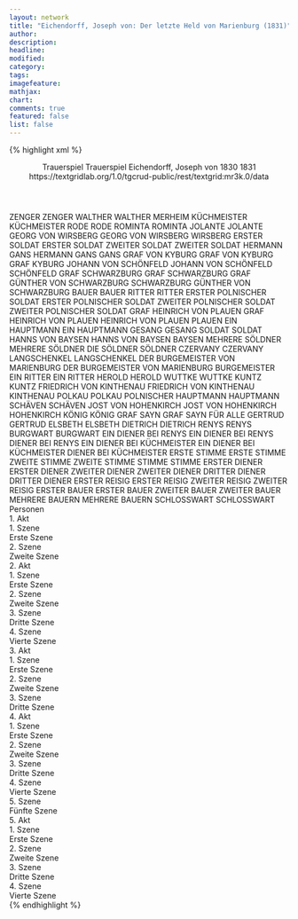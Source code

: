 ```yaml
---
layout: network
title: "Eichendorff, Joseph von: Der letzte Held von Marienburg (1831)"
author:
description:
headline:
modified:
category:
tags:
imagefeature:
mathjax:
chart:
comments: true
featured: false
list: false
---
```

{% highlight xml %}
<?xml-model href="https://raw.githubusercontent.com/DLiNa/project/master/rules/lina.rnc"?><?xml-model href="https://raw.githubusercontent.com/DLiNa/project/master/rules/lina.sch"?>
<play xmlns="http://lina.digital">
  <header>
    <title>Der letzte Held von Marienburg</title>
    <subtitle>Trauerspiel</subtitle>
    <genretitle>Trauerspiel</genretitle>
    <author>Eichendorff, Joseph von</author>
    <date type="print" when="1830">1830</date>
    <date type="premiere" when="1831">1831</date>
    <date type="written"/>
    <source>https://textgridlab.org/1.0/tgcrud-public/rest/textgrid:mr3k.0/data</source>
  </header>
  <personae>
    <character>
      <name>ZENGER</name>
      <alias xml:id="zenger">
        <name>ZENGER</name>
      </alias>
    </character>
    <character>
      <name>WALTHER</name>
      <alias xml:id="walther">
        <name>WALTHER</name>
      </alias>
      <alias xml:id="merheim">
        <name>MERHEIM</name>
      </alias>
    </character>
    <character>
      <name>KÜCHMEISTER</name>
      <alias xml:id="küchmeister">
        <name>KÜCHMEISTER</name>
      </alias>
    </character>
    <character>
      <name>RODE</name>
      <alias xml:id="rode">
        <name>RODE</name>
      </alias>
    </character>
    <character>
      <name>ROMINTA</name>
      <alias xml:id="rominta">
        <name>ROMINTA</name>
      </alias>
    </character>
    <character>
      <name>JOLANTE</name>
      <alias xml:id="jolante">
        <name>JOLANTE</name>
      </alias>
    </character>
    <character>
      <name>GEORG VON WIRSBERG</name>
      <alias xml:id="georg_von_wirsberg">
        <name>GEORG VON WIRSBERG</name>
      </alias>
      <alias xml:id="wirsberg">
        <name>WIRSBERG</name>
      </alias>
    </character>
    <character>
      <name>ERSTER SOLDAT</name>
      <alias xml:id="erster_soldat">
        <name>ERSTER SOLDAT</name>
      </alias>
    </character>
    <character>
      <name>ZWEITER SOLDAT</name>
      <alias xml:id="zweiter_soldat">
        <name>ZWEITER SOLDAT</name>
      </alias>
    </character>
    <character>
      <name>HERMANN GANS</name>
      <alias xml:id="hermann_gans">
        <name>HERMANN GANS</name>
      </alias>
      <alias xml:id="gans">
        <name>GANS</name>
      </alias>
    </character>
    <character>
      <name>GRAF VON KYBURG</name>
      <alias xml:id="graf_von_kyburg">
        <name>GRAF VON KYBURG</name>
      </alias>
      <alias xml:id="graf_kyburg">
        <name>GRAF KYBURG</name>
      </alias>
    </character>
    <character>
      <name>JOHANN VON SCHÖNFELD</name>
      <alias xml:id="johann_von_schönfeld">
        <name>JOHANN VON SCHÖNFELD</name>
      </alias>
      <alias xml:id="schönfeld">
        <name>SCHÖNFELD</name>
      </alias>
    </character>
    <character>
      <name>GRAF SCHWARZBURG</name>
      <alias xml:id="graf_schwarzburg">
        <name>GRAF SCHWARZBURG</name>
      </alias>
      <alias xml:id="graf_günther_von_schwarzburg">
        <name>GRAF GÜNTHER VON SCHWARZBURG</name>
      </alias>
      <alias xml:id="schwarzburg">
        <name>SCHWARZBURG</name>
      </alias>
      <alias xml:id="günther_von_schwarzburg">
        <name>GÜNTHER VON SCHWARZBURG</name>
      </alias>
    </character>
    <character>
      <name>BAUER</name>
      <alias xml:id="bauer">
        <name>BAUER</name>
      </alias>
    </character>
    <character>
      <name>RITTER</name>
      <alias xml:id="ritter">
        <name>RITTER</name>
      </alias>
    </character>
    <character>
      <name>ERSTER POLNISCHER SOLDAT</name>
      <alias xml:id="erster_polnischer_soldat">
        <name>ERSTER POLNISCHER SOLDAT</name>
      </alias>
    </character>
    <character>
      <name>ZWEITER POLNISCHER SOLDAT</name>
      <alias xml:id="zweiter_polnischer_soldat">
        <name>ZWEITER POLNISCHER SOLDAT</name>
      </alias>
    </character>
    <character>
      <name>GRAF HEINRICH VON PLAUEN</name>
      <alias xml:id="graf_heinrich_von_plauen">
        <name>GRAF HEINRICH VON PLAUEN</name>
      </alias>
      <alias xml:id="heinrich_von_plauen">
        <name>HEINRICH VON PLAUEN</name>
      </alias>
      <alias xml:id="plauen">
        <name>PLAUEN</name>
      </alias>
    </character>
    <character>
      <name>EIN HAUPTMANN</name>
      <alias xml:id="ein_hauptmann">
        <name>EIN HAUPTMANN</name>
      </alias>
    </character>
    <character>
      <name>GESANG</name>
      <alias xml:id="gesang">
        <name>GESANG</name>
      </alias>
    </character>
    <character>
      <name>SOLDAT</name>
      <alias xml:id="soldat">
        <name>SOLDAT</name>
      </alias>
    </character>
    <character>
      <name>HANNS VON BAYSEN</name>
      <alias xml:id="hanns_von_baysen">
        <name>HANNS VON BAYSEN</name>
      </alias>
      <alias xml:id="baysen">
        <name>BAYSEN</name>
      </alias>
    </character>
    <character>
      <name>MEHRERE SÖLDNER</name>
      <alias xml:id="mehrere_söldner">
        <name>MEHRERE SÖLDNER</name>
      </alias>
      <alias xml:id="die_söldner">
        <name>DIE SÖLDNER</name>
      </alias>
      <alias xml:id="söldner">
        <name>SÖLDNER</name>
      </alias>
    </character>
    <character>
      <name>CZERVANY</name>
      <alias xml:id="czervany">
        <name>CZERVANY</name>
      </alias>
    </character>
    <character>
      <name>LANGSCHENKEL</name>
      <alias xml:id="langschenkel">
        <name>LANGSCHENKEL</name>
      </alias>
    </character>
    <character>
      <name>DER BURGEMEISTER VON MARIENBURG</name>
      <alias xml:id="der_burgemeister_von_marienburg">
        <name>DER BURGEMEISTER VON MARIENBURG</name>
      </alias>
      <alias xml:id="burgemeister">
        <name>BURGEMEISTER</name>
      </alias>
    </character>
    <character>
      <name>EIN RITTER</name>
      <alias xml:id="ein_ritter">
        <name>EIN RITTER</name>
      </alias>
    </character>
    <character>
      <name>HEROLD</name>
      <alias xml:id="herold">
        <name>HEROLD</name>
      </alias>
    </character>
    <character>
      <name>WUTTKE</name>
      <alias xml:id="wuttke">
        <name>WUTTKE</name>
      </alias>
    </character>
    <character>
      <name>KUNTZ</name>
      <alias xml:id="kuntz">
        <name>KUNTZ</name>
      </alias>
    </character>
    <character>
      <name>FRIEDRICH VON KINTHENAU</name>
      <alias xml:id="friedrich_von_kinthenau">
        <name>FRIEDRICH VON KINTHENAU</name>
      </alias>
      <alias xml:id="kinthenau">
        <name>KINTHENAU</name>
      </alias>
    </character>
    <character>
      <name>POLKAU</name>
      <alias xml:id="polkau">
        <name>POLKAU</name>
      </alias>
    </character>
    <character>
      <name>POLNISCHER HAUPTMANN</name>
      <alias xml:id="hauptmann">
        <name>HAUPTMANN</name>
      </alias>
    </character>
    <character>
      <name>SCHÄVEN</name>
      <alias xml:id="schäven">
        <name>SCHÄVEN</name>
      </alias>
    </character>
    <character>
      <name>JOST VON HOHENKIRCH</name>
      <alias xml:id="jost_von_hohenkirch">
        <name>JOST VON HOHENKIRCH</name>
      </alias>
      <alias xml:id="hohenkirch">
        <name>HOHENKIRCH</name>
      </alias>
    </character>
    <character>
      <name>KÖNIG</name>
      <alias xml:id="könig">
        <name>KÖNIG</name>
      </alias>
    </character>
    <character>
      <name>GRAF SAYN</name>
      <alias xml:id="graf_sayn">
        <name>GRAF SAYN</name>
      </alias>
      <alias xml:id="für_alle">
        <name>FÜR ALLE</name>
      </alias>
    </character>
    <character>
      <name>GERTRUD</name>
      <alias xml:id="gertrud">
        <name>GERTRUD</name>
      </alias>
    </character>
    <character>
      <name>ELSBETH</name>
      <alias xml:id="elsbeth">
        <name>ELSBETH</name>
      </alias>
    </character>
    <character>
      <name>DIETRICH</name>
      <alias xml:id="dietrich">
        <name>DIETRICH</name>
      </alias>
    </character>
    <character>
      <name>RENYS</name>
      <alias xml:id="renys">
        <name>RENYS</name>
      </alias>
    </character>
    <character>
      <name>BURGWART</name>
      <alias xml:id="burgwart">
        <name>BURGWART</name>
      </alias>
    </character>
    <character>
      <name>EIN DIENER BEI RENYS</name>
      <alias xml:id="ein_diener_bei_renys">
        <name>EIN DIENER BEI RENYS</name>
      </alias>
      <alias xml:id="diener_bei_renys">
        <name>DIENER BEI RENYS</name>
      </alias>
    </character>
    <character>
      <name>EIN DIENER BEI KÜCHMEISTER</name>
      <alias xml:id="ein_diener_bei_küchmeister">
        <name>EIN DIENER BEI KÜCHMEISTER</name>
      </alias>
      <alias xml:id="diener_bei_küchmeister">
        <name>DIENER BEI KÜCHMEISTER</name>
      </alias>
    </character>
    <character>
      <name>ERSTE STIMME</name>
      <alias xml:id="erste_stimme">
        <name>ERSTE STIMME</name>
      </alias>
    </character>
    <character>
      <name>ZWEITE STIMME</name>
      <alias xml:id="zweite_stimme">
        <name>ZWEITE STIMME</name>
      </alias>
    </character>
    <character>
      <name>STIMME</name>
      <alias xml:id="stimme">
        <name>STIMME</name>
      </alias>
    </character>
    <character>
      <name>ERSTER DIENER</name>
      <alias xml:id="erster_diener">
        <name>ERSTER DIENER</name>
      </alias>
    </character>
    <character>
      <name>ZWEITER DIENER</name>
      <alias xml:id="zweiter_diener">
        <name>ZWEITER DIENER</name>
      </alias>
    </character>
    <character>
      <name>DRITTER DIENER</name>
      <alias xml:id="dritter_diener">
        <name>DRITTER DIENER</name>
      </alias>
    </character>
    <character>
      <name>ERSTER REISIG</name>
      <alias xml:id="erster_reisig">
        <name>ERSTER REISIG</name>
      </alias>
    </character>
    <character>
      <name>ZWEITER REISIG</name>
      <alias xml:id="zweiter_reisig">
        <name>ZWEITER REISIG</name>
      </alias>
    </character>
    <character>
      <name>ERSTER BAUER</name>
      <alias xml:id="erster_bauer">
        <name>ERSTER BAUER</name>
      </alias>
    </character>
    <character>
      <name>ZWEITER BAUER</name>
      <alias xml:id="zweiter_bauer">
        <name>ZWEITER BAUER</name>
      </alias>
    </character>
    <character>
      <name>MEHRERE BAUERN</name>
      <alias xml:id="mehrere_bauern">
        <name>MEHRERE BAUERN</name>
      </alias>
    </character>
    <character>
      <name>SCHLOSSWART</name>
      <alias xml:id="schlosswart">
        <name>SCHLOSSWART</name>
      </alias>
    </character>
  </personae>
  <text>
    <div>
      <head>Personen</head>
    </div>
    <div>
      <head>1. Akt</head>
      <div>
        <head>1. Szene</head>
        <div>
          <head>Erste Szene</head>
          <sp who="#zenger">
            <amount n="6" unit="speech_acts"/>
            <amount n="92" unit="words"/>
            <amount n="14" unit="lines"/>
            <amount n="489" unit="chars"/>
          </sp>
          <sp who="#walther">
            <amount n="18" unit="speech_acts"/>
            <amount n="423" unit="words"/>
            <amount n="60" unit="lines"/>
            <amount n="2271" unit="chars"/>
          </sp>
          <sp who="#küchmeister">
            <amount n="18" unit="speech_acts"/>
            <amount n="354" unit="words"/>
            <amount n="55" unit="lines"/>
            <amount n="1919" unit="chars"/>
          </sp>
          <sp who="#rode">
            <amount n="6" unit="speech_acts"/>
            <amount n="311" unit="words"/>
            <amount n="44" unit="lines"/>
            <amount n="1730" unit="chars"/>
          </sp>
        </div>
      </div>
      <div>
        <head>2. Szene</head>
        <div>
          <head>Zweite Szene</head>
          <sp who="#rominta">
            <amount n="12" unit="speech_acts"/>
            <amount n="358" unit="words"/>
            <amount n="50" unit="lines"/>
            <amount n="2000" unit="chars"/>
          </sp>
          <sp who="#jolante">
            <amount n="9" unit="speech_acts"/>
            <amount n="211" unit="words"/>
            <amount n="29" unit="lines"/>
            <amount n="1156" unit="chars"/>
          </sp>
          <sp who="#georg_von_wirsberg">
            <amount n="1" unit="speech_acts"/>
            <amount n="8" unit="words"/>
            <amount n="1" unit="lines"/>
            <amount n="39" unit="chars"/>
          </sp>
          <sp who="#wirsberg">
            <amount n="6" unit="speech_acts"/>
            <amount n="162" unit="words"/>
            <amount n="21" unit="lines"/>
            <amount n="892" unit="chars"/>
          </sp>
          <sp who="#erster_soldat">
            <amount n="3" unit="speech_acts"/>
            <amount n="26" unit="words"/>
            <amount n="4" unit="lines"/>
            <amount n="142" unit="chars"/>
          </sp>
          <sp who="#zweiter_soldat">
            <amount n="1" unit="speech_acts"/>
            <amount n="7" unit="words"/>
            <amount n="2" unit="lines"/>
            <amount n="45" unit="chars"/>
          </sp>
          <sp who="#erster_soldat">
            <amount n="1" unit="speech_acts"/>
            <amount n="5" unit="words"/>
            <amount n="1" unit="lines"/>
            <amount n="33" unit="chars"/>
          </sp>
          <sp who="#zweiter_soldat">
            <amount n="2" unit="speech_acts"/>
            <amount n="31" unit="words"/>
            <amount n="4" unit="lines"/>
            <amount n="166" unit="chars"/>
          </sp>
          <sp who="#hermann_gans">
            <amount n="11" unit="speech_acts"/>
            <amount n="152" unit="words"/>
            <amount n="24" unit="lines"/>
            <amount n="827" unit="chars"/>
          </sp>
          <sp who="#graf_von_kyburg">
            <amount n="2" unit="speech_acts"/>
            <amount n="64" unit="words"/>
            <amount n="10" unit="lines"/>
            <amount n="342" unit="chars"/>
          </sp>
          <sp who="#schönfeld">
            <amount n="12" unit="speech_acts"/>
            <amount n="204" unit="words"/>
            <amount n="29" unit="lines"/>
            <amount n="1047" unit="chars"/>
          </sp>
          <sp who="#graf_schwarzburg">
            <amount n="12" unit="speech_acts"/>
            <amount n="363" unit="words"/>
            <amount n="52" unit="lines"/>
            <amount n="1966" unit="chars"/>
          </sp>
          <sp who="#graf_kyburg">
            <amount n="6" unit="speech_acts"/>
            <amount n="72" unit="words"/>
            <amount n="12" unit="lines"/>
            <amount n="374" unit="chars"/>
          </sp>
          <sp who="#bauer">
            <amount n="5" unit="speech_acts"/>
            <amount n="171" unit="words"/>
            <amount n="24" unit="lines"/>
            <amount n="919" unit="chars"/>
          </sp>
          <sp who="#ritter">
            <amount n="2" unit="speech_acts"/>
            <amount n="85" unit="words"/>
            <amount n="11" unit="lines"/>
            <amount n="475" unit="chars"/>
          </sp>
          <sp who="#graf_heinrich_von_plauen">
            <amount n="1" unit="speech_acts"/>
            <amount n="30" unit="words"/>
            <amount n="6" unit="lines"/>
            <amount n="166" unit="chars"/>
          </sp>
          <sp who="#heinrich_von_plauen">
            <amount n="12" unit="speech_acts"/>
            <amount n="246" unit="words"/>
            <amount n="38" unit="lines"/>
            <amount n="1321" unit="chars"/>
          </sp>
          <sp who="#ein_hauptmann">
            <amount n="1" unit="speech_acts"/>
            <amount n="32" unit="words"/>
            <amount n="4" unit="lines"/>
            <amount n="159" unit="chars"/>
          </sp>
          <sp who="#gesang">
            <amount n="2" unit="speech_acts"/>
            <amount n="39" unit="words"/>
            <amount n="8" unit="lines"/>
            <amount n="204" unit="chars"/>
          </sp>
        </div>
      </div>
    </div>
    <div>
      <head>2. Akt</head>
      <div>
        <head>1. Szene</head>
        <div>
          <head>Erste Szene</head>
          <sp who="#soldat">
            <amount n="5" unit="speech_acts"/>
            <amount n="120" unit="words"/>
            <amount n="1" unit="lines"/>
            <amount n="694" unit="chars"/>
          </sp>
          <sp who="#baysen">
            <amount n="6" unit="speech_acts"/>
            <amount n="344" unit="words"/>
            <amount n="9" unit="lines"/>
            <amount n="1871" unit="chars"/>
          </sp>
          <sp who="#schönfeld">
            <amount n="4" unit="speech_acts"/>
            <amount n="59" unit="words"/>
            <amount n="3" unit="lines"/>
            <amount n="316" unit="chars"/>
          </sp>
          <sp who="#mehrere_söldner">
            <amount n="1" unit="speech_acts"/>
            <amount n="1" unit="words"/>
            <amount n="1" unit="lines"/>
            <amount n="5" unit="chars"/>
          </sp>
          <sp who="#söldner">
            <amount n="1" unit="speech_acts"/>
            <amount n="2" unit="words"/>
            <amount n="1" unit="lines"/>
            <amount n="12" unit="chars"/>
          </sp>
          <sp who="#heinrich_von_plauen">
            <amount n="18" unit="speech_acts"/>
            <amount n="366" unit="words"/>
            <amount n="54" unit="lines"/>
            <amount n="1948" unit="chars"/>
          </sp>
          <sp who="#czervany">
            <amount n="4" unit="speech_acts"/>
            <amount n="75" unit="words"/>
            <amount n="12" unit="lines"/>
            <amount n="402" unit="chars"/>
          </sp>
          <sp who="#langschenkel">
            <amount n="3" unit="speech_acts"/>
            <amount n="51" unit="words"/>
            <amount n="7" unit="lines"/>
            <amount n="264" unit="chars"/>
          </sp>
          <sp who="#die_söldner">
            <amount n="1" unit="speech_acts"/>
            <amount n="4" unit="words"/>
            <amount n="1" unit="lines"/>
            <amount n="26" unit="chars"/>
          </sp>
          <sp who="#graf_günther_von_schwarzburg">
            <amount n="1" unit="speech_acts"/>
            <amount n="4" unit="words"/>
            <amount n="1" unit="lines"/>
            <amount n="19" unit="chars"/>
          </sp>
          <sp who="#graf_schwarzburg">
            <amount n="1" unit="speech_acts"/>
            <amount n="13" unit="words"/>
            <amount n="2" unit="lines"/>
            <amount n="88" unit="chars"/>
          </sp>
          <sp who="#schwarzburg">
            <amount n="1" unit="speech_acts"/>
            <amount n="8" unit="words"/>
            <amount n="1" unit="lines"/>
            <amount n="48" unit="chars"/>
          </sp>
          <sp who="#der_burgemeister_von_marienburg">
            <amount n="1" unit="speech_acts"/>
            <amount n="4" unit="words"/>
            <amount n="1" unit="lines"/>
            <amount n="20" unit="chars"/>
          </sp>
          <sp who="#burgemeister">
            <amount n="2" unit="speech_acts"/>
            <amount n="80" unit="words"/>
            <amount n="11" unit="lines"/>
            <amount n="448" unit="chars"/>
          </sp>
          <sp who="#ein_ritter">
            <amount n="1" unit="speech_acts"/>
            <amount n="7" unit="words"/>
            <amount n="1" unit="lines"/>
            <amount n="36" unit="chars"/>
          </sp>
          <sp who="#hermann_gans">
            <amount n="1" unit="speech_acts"/>
            <amount n="8" unit="words"/>
            <amount n="2" unit="lines"/>
            <amount n="57" unit="chars"/>
          </sp>
          <sp who="#graf_kyburg">
            <amount n="1" unit="speech_acts"/>
            <amount n="8" unit="words"/>
            <amount n="2" unit="lines"/>
            <amount n="42" unit="chars"/>
          </sp>
          <sp who="#herold">
            <amount n="3" unit="speech_acts"/>
            <amount n="107" unit="words"/>
            <amount n="15" unit="lines"/>
            <amount n="568" unit="chars"/>
          </sp>
        </div>
      </div>
      <div>
        <head>2. Szene</head>
        <div>
          <head>Zweite Szene</head>
          <sp who="#wirsberg">
            <amount n="15" unit="speech_acts"/>
            <amount n="300" unit="words"/>
            <amount n="41" unit="lines"/>
            <amount n="1596" unit="chars"/>
          </sp>
          <sp who="#rominta">
            <amount n="20" unit="speech_acts"/>
            <amount n="387" unit="words"/>
            <amount n="49" unit="lines"/>
            <amount n="1930" unit="chars"/>
          </sp>
          <sp who="#jolante">
            <amount n="6" unit="speech_acts"/>
            <amount n="270" unit="words"/>
            <amount n="33" unit="lines"/>
            <amount n="1348" unit="chars"/>
          </sp>
          <sp who="#czervany">
            <amount n="13" unit="speech_acts"/>
            <amount n="302" unit="words"/>
            <amount n="6" unit="lines"/>
            <amount n="1767" unit="chars"/>
          </sp>
          <sp who="#langschenkel">
            <amount n="13" unit="speech_acts"/>
            <amount n="285" unit="words"/>
            <amount n="6" unit="lines"/>
            <amount n="1512" unit="chars"/>
          </sp>
        </div>
      </div>
      <div>
        <head>3. Szene</head>
        <div>
          <head>Dritte Szene</head>
          <sp who="#wuttke">
            <amount n="9" unit="speech_acts"/>
            <amount n="250" unit="words"/>
            <amount n="5" unit="lines"/>
            <amount n="1450" unit="chars"/>
          </sp>
          <sp who="#kuntz">
            <amount n="4" unit="speech_acts"/>
            <amount n="100" unit="words"/>
            <amount n="2" unit="lines"/>
            <amount n="560" unit="chars"/>
          </sp>
          <sp who="#johann_von_schönfeld">
            <amount n="1" unit="speech_acts"/>
            <amount n="35" unit="words"/>
            <amount n="204" unit="chars"/>
          </sp>
          <sp who="#schönfeld">
            <amount n="4" unit="speech_acts"/>
            <amount n="109" unit="words"/>
            <amount n="2" unit="lines"/>
            <amount n="629" unit="chars"/>
          </sp>
          <sp who="#schönfeld #wuttke">
            <amount n="1" unit="speech_acts"/>
            <amount n="5" unit="words"/>
            <amount n="1" unit="lines"/>
            <amount n="31" unit="chars"/>
          </sp>
          <sp who="#wirsberg">
            <amount n="13" unit="speech_acts"/>
            <amount n="467" unit="words"/>
            <amount n="62" unit="lines"/>
            <amount n="2467" unit="chars"/>
          </sp>
          <sp who="#plauen">
            <amount n="13" unit="speech_acts"/>
            <amount n="847" unit="words"/>
            <amount n="113" unit="lines"/>
            <amount n="4591" unit="chars"/>
          </sp>
        </div>
      </div>
      <div>
        <head>4. Szene</head>
        <div>
          <head>Vierte Szene</head>
          <sp who="#kinthenau">
            <amount n="5" unit="speech_acts"/>
            <amount n="91" unit="words"/>
            <amount n="14" unit="lines"/>
            <amount n="539" unit="chars"/>
          </sp>
          <sp who="#polkau">
            <amount n="4" unit="speech_acts"/>
            <amount n="70" unit="words"/>
            <amount n="10" unit="lines"/>
            <amount n="390" unit="chars"/>
          </sp>
          <sp who="#czervany">
            <amount n="5" unit="speech_acts"/>
            <amount n="93" unit="words"/>
            <amount n="3" unit="lines"/>
            <amount n="505" unit="chars"/>
          </sp>
          <sp who="#langschenkel">
            <amount n="5" unit="speech_acts"/>
            <amount n="91" unit="words"/>
            <amount n="4" unit="lines"/>
            <amount n="497" unit="chars"/>
          </sp>
          <sp who="#wuttke">
            <amount n="3" unit="speech_acts"/>
            <amount n="47" unit="words"/>
            <amount n="2" unit="lines"/>
            <amount n="268" unit="chars"/>
          </sp>
          <sp who="#hauptmann">
            <amount n="6" unit="speech_acts"/>
            <amount n="80" unit="words"/>
            <amount n="12" unit="lines"/>
            <amount n="407" unit="chars"/>
          </sp>
          <sp who="#erster_polnischer_soldat">
            <amount n="1" unit="speech_acts"/>
            <amount n="6" unit="words"/>
            <amount n="2" unit="lines"/>
            <amount n="57" unit="chars"/>
          </sp>
          <sp who="#zweiter_polnischer_soldat">
            <amount n="1" unit="speech_acts"/>
            <amount n="20" unit="words"/>
            <amount n="3" unit="lines"/>
            <amount n="108" unit="chars"/>
          </sp>
          <sp who="#erster_polnischer_soldat">
            <amount n="1" unit="speech_acts"/>
            <amount n="3" unit="words"/>
            <amount n="1" unit="lines"/>
            <amount n="18" unit="chars"/>
          </sp>
          <sp who="#rominta">
            <amount n="7" unit="speech_acts"/>
            <amount n="115" unit="words"/>
            <amount n="18" unit="lines"/>
            <amount n="624" unit="chars"/>
          </sp>
          <sp who="#zweiter_polnischer_soldat">
            <amount n="1" unit="speech_acts"/>
            <amount n="5" unit="words"/>
            <amount n="1" unit="lines"/>
            <amount n="39" unit="chars"/>
          </sp>
          <sp who="#plauen">
            <amount n="3" unit="speech_acts"/>
            <amount n="84" unit="words"/>
            <amount n="12" unit="lines"/>
            <amount n="459" unit="chars"/>
          </sp>
          <sp who="#schwarzburg">
            <amount n="2" unit="speech_acts"/>
            <amount n="30" unit="words"/>
            <amount n="4" unit="lines"/>
            <amount n="173" unit="chars"/>
          </sp>
        </div>
      </div>
    </div>
    <div>
      <head>3. Akt</head>
      <div>
        <head>1. Szene</head>
        <div>
          <head>Erste Szene</head>
          <sp who="#schäven">
            <amount n="15" unit="speech_acts"/>
            <amount n="256" unit="words"/>
            <amount n="36" unit="lines"/>
            <amount n="1406" unit="chars"/>
          </sp>
          <sp who="#zenger">
            <amount n="11" unit="speech_acts"/>
            <amount n="112" unit="words"/>
            <amount n="19" unit="lines"/>
            <amount n="596" unit="chars"/>
          </sp>
          <sp who="#schönfeld">
            <amount n="23" unit="speech_acts"/>
            <amount n="329" unit="words"/>
            <amount n="50" unit="lines"/>
            <amount n="1736" unit="chars"/>
          </sp>
          <sp who="#hohenkirch">
            <amount n="8" unit="speech_acts"/>
            <amount n="134" unit="words"/>
            <amount n="20" unit="lines"/>
            <amount n="716" unit="chars"/>
          </sp>
          <sp who="#gans">
            <amount n="4" unit="speech_acts"/>
            <amount n="85" unit="words"/>
            <amount n="13" unit="lines"/>
            <amount n="474" unit="chars"/>
          </sp>
          <sp who="#könig">
            <amount n="9" unit="speech_acts"/>
            <amount n="117" unit="words"/>
            <amount n="17" unit="lines"/>
            <amount n="638" unit="chars"/>
          </sp>
          <sp who="#baysen">
            <amount n="11" unit="speech_acts"/>
            <amount n="200" unit="words"/>
            <amount n="30" unit="lines"/>
            <amount n="1047" unit="chars"/>
          </sp>
          <sp who="#graf_kyburg">
            <amount n="5" unit="speech_acts"/>
            <amount n="46" unit="words"/>
            <amount n="7" unit="lines"/>
            <amount n="246" unit="chars"/>
          </sp>
          <sp who="#graf_sayn">
            <amount n="7" unit="speech_acts"/>
            <amount n="115" unit="words"/>
            <amount n="16" unit="lines"/>
            <amount n="581" unit="chars"/>
          </sp>
        </div>
      </div>
      <div>
        <head>2. Szene</head>
        <div>
          <head>Zweite Szene</head>
          <sp who="#plauen">
            <amount n="36" unit="speech_acts"/>
            <amount n="1113" unit="words"/>
            <amount n="152" unit="lines"/>
            <amount n="5937" unit="chars"/>
          </sp>
          <sp who="#gans">
            <amount n="3" unit="speech_acts"/>
            <amount n="53" unit="words"/>
            <amount n="8" unit="lines"/>
            <amount n="312" unit="chars"/>
          </sp>
          <sp who="#graf_kyburg">
            <amount n="3" unit="speech_acts"/>
            <amount n="54" unit="words"/>
            <amount n="9" unit="lines"/>
            <amount n="286" unit="chars"/>
          </sp>
          <sp who="#graf_sayn">
            <amount n="7" unit="speech_acts"/>
            <amount n="158" unit="words"/>
            <amount n="21" unit="lines"/>
            <amount n="875" unit="chars"/>
          </sp>
          <sp who="#zenger">
            <amount n="3" unit="speech_acts"/>
            <amount n="14" unit="words"/>
            <amount n="3" unit="lines"/>
            <amount n="78" unit="chars"/>
          </sp>
          <sp who="#schäven">
            <amount n="5" unit="speech_acts"/>
            <amount n="69" unit="words"/>
            <amount n="10" unit="lines"/>
            <amount n="392" unit="chars"/>
          </sp>
          <sp who="#schönfeld">
            <amount n="1" unit="speech_acts"/>
            <amount n="18" unit="words"/>
            <amount n="2" unit="lines"/>
            <amount n="97" unit="chars"/>
          </sp>
          <sp who="#für_alle">
            <amount n="1" unit="speech_acts"/>
            <amount n="1" unit="words"/>
            <amount n="1" unit="lines"/>
            <amount n="5" unit="chars"/>
          </sp>
          <sp who="#küchmeister">
            <amount n="12" unit="speech_acts"/>
            <amount n="213" unit="words"/>
            <amount n="32" unit="lines"/>
            <amount n="1135" unit="chars"/>
          </sp>
          <sp who="#schwarzburg">
            <amount n="7" unit="speech_acts"/>
            <amount n="51" unit="words"/>
            <amount n="10" unit="lines"/>
            <amount n="284" unit="chars"/>
          </sp>
        </div>
      </div>
      <div>
        <head>3. Szene</head>
        <div>
          <head>Dritte Szene</head>
          <sp who="#gertrud">
            <amount n="26" unit="speech_acts"/>
            <amount n="838" unit="words"/>
            <amount n="113" unit="lines"/>
            <amount n="4366" unit="chars"/>
          </sp>
          <sp who="#elsbeth">
            <amount n="9" unit="speech_acts"/>
            <amount n="176" unit="words"/>
            <amount n="22" unit="lines"/>
            <amount n="900" unit="chars"/>
          </sp>
          <sp who="#dietrich">
            <amount n="9" unit="speech_acts"/>
            <amount n="233" unit="words"/>
            <amount n="29" unit="lines"/>
            <amount n="1184" unit="chars"/>
          </sp>
          <sp who="#wirsberg">
            <amount n="26" unit="speech_acts"/>
            <amount n="555" unit="words"/>
            <amount n="77" unit="lines"/>
            <amount n="2907" unit="chars"/>
          </sp>
          <sp who="#polkau">
            <amount n="5" unit="speech_acts"/>
            <amount n="120" unit="words"/>
            <amount n="18" unit="lines"/>
            <amount n="622" unit="chars"/>
          </sp>
        </div>
      </div>
    </div>
    <div>
      <head>4. Akt</head>
      <div>
        <head>1. Szene</head>
        <div>
          <head>Erste Szene</head>
          <sp who="#renys">
            <amount n="26" unit="speech_acts"/>
            <amount n="391" unit="words"/>
            <amount n="62" unit="lines"/>
            <amount n="2120" unit="chars"/>
          </sp>
          <sp who="#burgwart">
            <amount n="3" unit="speech_acts"/>
            <amount n="46" unit="words"/>
            <amount n="7" unit="lines"/>
            <amount n="231" unit="chars"/>
          </sp>
          <sp who="#friedrich_von_kinthenau">
            <amount n="1" unit="speech_acts"/>
            <amount n="3" unit="words"/>
            <amount n="1" unit="lines"/>
            <amount n="15" unit="chars"/>
          </sp>
          <sp who="#kinthenau">
            <amount n="21" unit="speech_acts"/>
            <amount n="952" unit="words"/>
            <amount n="125" unit="lines"/>
            <amount n="4987" unit="chars"/>
          </sp>
          <sp who="#ein_diener_bei_renys">
            <amount n="1" unit="speech_acts"/>
            <amount n="21" unit="words"/>
            <amount n="3" unit="lines"/>
            <amount n="101" unit="chars"/>
          </sp>
          <sp who="#diener_bei_renys">
            <amount n="8" unit="speech_acts"/>
            <amount n="213" unit="words"/>
            <amount n="28" unit="lines"/>
            <amount n="1148" unit="chars"/>
          </sp>
        </div>
      </div>
      <div>
        <head>2. Szene</head>
        <div>
          <head>Zweite Szene</head>
          <sp who="#erste_stimme">
            <amount n="3" unit="speech_acts"/>
            <amount n="26" unit="words"/>
            <amount n="6" unit="lines"/>
            <amount n="151" unit="chars"/>
          </sp>
          <sp who="#zweite_stimme">
            <amount n="3" unit="speech_acts"/>
            <amount n="30" unit="words"/>
            <amount n="6" unit="lines"/>
            <amount n="156" unit="chars"/>
          </sp>
          <sp who="#rominta">
            <amount n="24" unit="speech_acts"/>
            <amount n="346" unit="words"/>
            <amount n="51" unit="lines"/>
            <amount n="1822" unit="chars"/>
          </sp>
          <sp who="#jolante">
            <amount n="13" unit="speech_acts"/>
            <amount n="184" unit="words"/>
            <amount n="27" unit="lines"/>
            <amount n="965" unit="chars"/>
          </sp>
          <sp who="#wirsberg">
            <amount n="10" unit="speech_acts"/>
            <amount n="222" unit="words"/>
            <amount n="31" unit="lines"/>
            <amount n="1197" unit="chars"/>
          </sp>
          <sp who="#gesang">
            <amount n="2" unit="speech_acts"/>
            <amount n="20" unit="words"/>
            <amount n="4" unit="lines"/>
            <amount n="109" unit="chars"/>
          </sp>
        </div>
      </div>
      <div>
        <head>3. Szene</head>
        <div>
          <head>Dritte Szene</head>
          <sp who="#schäven">
            <amount n="6" unit="speech_acts"/>
            <amount n="62" unit="words"/>
            <amount n="10" unit="lines"/>
            <amount n="318" unit="chars"/>
          </sp>
          <sp who="#küchmeister">
            <amount n="20" unit="speech_acts"/>
            <amount n="187" unit="words"/>
            <amount n="29" unit="lines"/>
            <amount n="1010" unit="chars"/>
          </sp>
          <sp who="#schönfeld">
            <amount n="5" unit="speech_acts"/>
            <amount n="29" unit="words"/>
            <amount n="7" unit="lines"/>
            <amount n="174" unit="chars"/>
          </sp>
          <sp who="#graf_sayn">
            <amount n="9" unit="speech_acts"/>
            <amount n="304" unit="words"/>
            <amount n="42" unit="lines"/>
            <amount n="1592" unit="chars"/>
          </sp>
          <sp who="#jost_von_hohenkirch">
            <amount n="1" unit="speech_acts"/>
            <amount n="13" unit="words"/>
            <amount n="2" unit="lines"/>
            <amount n="73" unit="chars"/>
          </sp>
          <sp who="#hohenkirch">
            <amount n="2" unit="speech_acts"/>
            <amount n="65" unit="words"/>
            <amount n="10" unit="lines"/>
            <amount n="394" unit="chars"/>
          </sp>
          <sp who="#ein_diener_bei_küchmeister">
            <amount n="1" unit="speech_acts"/>
            <amount n="4" unit="words"/>
            <amount n="1" unit="lines"/>
            <amount n="16" unit="chars"/>
          </sp>
          <sp who="#diener_bei_küchmeister">
            <amount n="4" unit="speech_acts"/>
            <amount n="37" unit="words"/>
            <amount n="6" unit="lines"/>
            <amount n="193" unit="chars"/>
          </sp>
        </div>
      </div>
      <div>
        <head>4. Szene</head>
        <div>
          <head>Vierte Szene</head>
          <sp who="#plauen">
            <amount n="17" unit="speech_acts"/>
            <amount n="493" unit="words"/>
            <amount n="64" unit="lines"/>
            <amount n="2544" unit="chars"/>
          </sp>
          <sp who="#schwarzburg">
            <amount n="11" unit="speech_acts"/>
            <amount n="118" unit="words"/>
            <amount n="17" unit="lines"/>
            <amount n="641" unit="chars"/>
          </sp>
          <sp who="#rominta">
            <amount n="7" unit="speech_acts"/>
            <amount n="199" unit="words"/>
            <amount n="27" unit="lines"/>
            <amount n="1062" unit="chars"/>
          </sp>
          <sp who="#kinthenau">
            <amount n="10" unit="speech_acts"/>
            <amount n="161" unit="words"/>
            <amount n="24" unit="lines"/>
            <amount n="868" unit="chars"/>
          </sp>
          <sp who="#renys">
            <amount n="6" unit="speech_acts"/>
            <amount n="108" unit="words"/>
            <amount n="15" unit="lines"/>
            <amount n="605" unit="chars"/>
          </sp>
          <sp who="#stimme">
            <amount n="1" unit="speech_acts"/>
            <amount n="9" unit="words"/>
            <amount n="1" unit="lines"/>
            <amount n="44" unit="chars"/>
          </sp>
          <sp who="#küchmeister">
            <amount n="7" unit="speech_acts"/>
            <amount n="128" unit="words"/>
            <amount n="19" unit="lines"/>
            <amount n="681" unit="chars"/>
          </sp>
          <sp who="#erster_diener">
            <amount n="1" unit="speech_acts"/>
            <amount n="7" unit="words"/>
            <amount n="1" unit="lines"/>
            <amount n="40" unit="chars"/>
          </sp>
          <sp who="#zweiter_diener">
            <amount n="1" unit="speech_acts"/>
            <amount n="6" unit="words"/>
            <amount n="1" unit="lines"/>
            <amount n="34" unit="chars"/>
          </sp>
          <sp who="#dritter_diener">
            <amount n="1" unit="speech_acts"/>
            <amount n="3" unit="words"/>
            <amount n="1" unit="lines"/>
            <amount n="16" unit="chars"/>
          </sp>
        </div>
      </div>
      <div>
        <head>5. Szene</head>
        <div>
          <head>Fünfte Szene</head>
          <sp who="#wirsberg">
            <amount n="9" unit="speech_acts"/>
            <amount n="393" unit="words"/>
            <amount n="52" unit="lines"/>
            <amount n="2078" unit="chars"/>
          </sp>
          <sp who="#dietrich">
            <amount n="3" unit="speech_acts"/>
            <amount n="47" unit="words"/>
            <amount n="8" unit="lines"/>
            <amount n="261" unit="chars"/>
          </sp>
          <sp who="#erster_reisig">
            <amount n="2" unit="speech_acts"/>
            <amount n="28" unit="words"/>
            <amount n="4" unit="lines"/>
            <amount n="156" unit="chars"/>
          </sp>
          <sp who="#zweiter_reisig">
            <amount n="1" unit="speech_acts"/>
            <amount n="13" unit="words"/>
            <amount n="2" unit="lines"/>
            <amount n="63" unit="chars"/>
          </sp>
          <sp who="#rominta">
            <amount n="3" unit="speech_acts"/>
            <amount n="29" unit="words"/>
            <amount n="4" unit="lines"/>
            <amount n="146" unit="chars"/>
          </sp>
          <sp who="#plauen">
            <amount n="2" unit="speech_acts"/>
            <amount n="20" unit="words"/>
            <amount n="3" unit="lines"/>
            <amount n="90" unit="chars"/>
          </sp>
          <sp who="#günther_von_schwarzburg">
            <amount n="1" unit="speech_acts"/>
            <amount n="29" unit="words"/>
            <amount n="4" unit="lines"/>
            <amount n="179" unit="chars"/>
          </sp>
        </div>
      </div>
    </div>
    <div>
      <head>5. Akt</head>
      <div>
        <head>1. Szene</head>
        <div>
          <head>Erste Szene</head>
          <sp who="#schwarzburg">
            <amount n="7" unit="speech_acts"/>
            <amount n="416" unit="words"/>
            <amount n="55" unit="lines"/>
            <amount n="2278" unit="chars"/>
          </sp>
          <sp who="#hohenkirch">
            <amount n="5" unit="speech_acts"/>
            <amount n="76" unit="words"/>
            <amount n="11" unit="lines"/>
            <amount n="400" unit="chars"/>
          </sp>
        </div>
      </div>
      <div>
        <head>2. Szene</head>
        <div>
          <head>Zweite Szene</head>
          <sp who="#hanns_von_baysen">
            <amount n="1" unit="speech_acts"/>
            <amount n="7" unit="words"/>
            <amount n="1" unit="lines"/>
            <amount n="35" unit="chars"/>
          </sp>
          <sp who="#plauen">
            <amount n="11" unit="speech_acts"/>
            <amount n="449" unit="words"/>
            <amount n="63" unit="lines"/>
            <amount n="2396" unit="chars"/>
          </sp>
          <sp who="#baysen">
            <amount n="9" unit="speech_acts"/>
            <amount n="167" unit="words"/>
            <amount n="24" unit="lines"/>
            <amount n="901" unit="chars"/>
          </sp>
          <sp who="#hohenkirch">
            <amount n="4" unit="speech_acts"/>
            <amount n="42" unit="words"/>
            <amount n="8" unit="lines"/>
            <amount n="227" unit="chars"/>
          </sp>
          <sp who="#küchmeister">
            <amount n="5" unit="speech_acts"/>
            <amount n="78" unit="words"/>
            <amount n="13" unit="lines"/>
            <amount n="456" unit="chars"/>
          </sp>
          <sp who="#hermann_gans">
            <amount n="1" unit="speech_acts"/>
            <amount n="13" unit="words"/>
            <amount n="2" unit="lines"/>
            <amount n="73" unit="chars"/>
          </sp>
          <sp who="#graf_sayn">
            <amount n="2" unit="speech_acts"/>
            <amount n="12" unit="words"/>
            <amount n="2" unit="lines"/>
            <amount n="72" unit="chars"/>
          </sp>
        </div>
      </div>
      <div>
        <head>3. Szene</head>
        <div>
          <head>Dritte Szene</head>
          <sp who="#elsbeth">
            <amount n="9" unit="speech_acts"/>
            <amount n="134" unit="words"/>
            <amount n="22" unit="lines"/>
            <amount n="710" unit="chars"/>
          </sp>
          <sp who="#gertrud">
            <amount n="9" unit="speech_acts"/>
            <amount n="350" unit="words"/>
            <amount n="52" unit="lines"/>
            <amount n="1821" unit="chars"/>
          </sp>
          <sp who="#graf_kyburg">
            <amount n="4" unit="speech_acts"/>
            <amount n="79" unit="words"/>
            <amount n="10" unit="lines"/>
            <amount n="446" unit="chars"/>
          </sp>
          <sp who="#schönfeld">
            <amount n="4" unit="speech_acts"/>
            <amount n="80" unit="words"/>
            <amount n="13" unit="lines"/>
            <amount n="431" unit="chars"/>
          </sp>
          <sp who="#hermann_gans">
            <amount n="2" unit="speech_acts"/>
            <amount n="33" unit="words"/>
            <amount n="5" unit="lines"/>
            <amount n="193" unit="chars"/>
          </sp>
          <sp who="#zenger">
            <amount n="1" unit="speech_acts"/>
            <amount n="72" unit="words"/>
            <amount n="9" unit="lines"/>
            <amount n="397" unit="chars"/>
          </sp>
          <sp who="#könig">
            <amount n="2" unit="speech_acts"/>
            <amount n="25" unit="words"/>
            <amount n="3" unit="lines"/>
            <amount n="128" unit="chars"/>
          </sp>
          <sp who="#erster_bauer">
            <amount n="2" unit="speech_acts"/>
            <amount n="21" unit="words"/>
            <amount n="3" unit="lines"/>
            <amount n="103" unit="chars"/>
          </sp>
          <sp who="#zweiter_bauer">
            <amount n="1" unit="speech_acts"/>
            <amount n="19" unit="words"/>
            <amount n="3" unit="lines"/>
            <amount n="104" unit="chars"/>
          </sp>
          <sp who="#erster_bauer">
            <amount n="2" unit="speech_acts"/>
            <amount n="40" unit="words"/>
            <amount n="5" unit="lines"/>
            <amount n="208" unit="chars"/>
          </sp>
          <sp who="#küchmeister">
            <amount n="8" unit="speech_acts"/>
            <amount n="177" unit="words"/>
            <amount n="24" unit="lines"/>
            <amount n="905" unit="chars"/>
          </sp>
          <sp who="#mehrere_bauern #erster_bauer #zweiter_bauer">
            <amount n="1" unit="speech_acts"/>
            <amount n="4" unit="words"/>
            <amount n="1" unit="lines"/>
            <amount n="22" unit="chars"/>
          </sp>
          <sp who="#mehrere_bauern #erster_bauer #zweiter_bauer">
            <amount n="1" unit="speech_acts"/>
            <amount n="7" unit="words"/>
            <amount n="1" unit="lines"/>
            <amount n="32" unit="chars"/>
          </sp>
          <sp who="#merheim">
            <amount n="3" unit="speech_acts"/>
            <amount n="46" unit="words"/>
            <amount n="8" unit="lines"/>
            <amount n="284" unit="chars"/>
          </sp>
        </div>
      </div>
      <div>
        <head>4. Szene</head>
        <div>
          <head>Vierte Szene</head>
          <sp who="#schwarzburg">
            <amount n="10" unit="speech_acts"/>
            <amount n="341" unit="words"/>
            <amount n="43" unit="lines"/>
            <amount n="1816" unit="chars"/>
          </sp>
          <sp who="#schlosswart">
            <amount n="3" unit="speech_acts"/>
            <amount n="39" unit="words"/>
            <amount n="5" unit="lines"/>
            <amount n="194" unit="chars"/>
          </sp>
          <sp who="#plauen">
            <amount n="4" unit="speech_acts"/>
            <amount n="351" unit="words"/>
            <amount n="46" unit="lines"/>
            <amount n="1919" unit="chars"/>
          </sp>
          <sp who="#hanns_von_baysen">
            <amount n="1" unit="speech_acts"/>
            <amount n="13" unit="words"/>
            <amount n="3" unit="lines"/>
            <amount n="76" unit="chars"/>
          </sp>
          <sp who="#baysen">
            <amount n="2" unit="speech_acts"/>
            <amount n="79" unit="words"/>
            <amount n="12" unit="lines"/>
            <amount n="447" unit="chars"/>
          </sp>
        </div>
      </div>
    </div>
  </text>
</play>
{% endhighlight %}